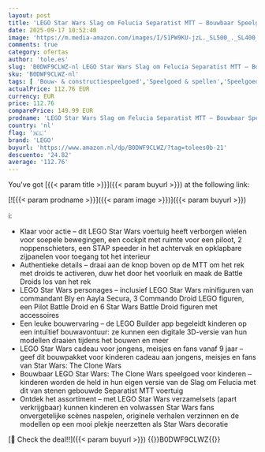 ```yaml
---
layout: post
title: 'LEGO Star Wars Slag om Felucia Separatist MTT – Bouwbaar Speelgoed voor Kinderen met Speeder  2 Minifiguren en 10 Droid Figuren – Cadeau voor Jongens vanaf 9 Jaar en Fans van The Clone Wars – 75435'
date: 2025-09-17 10:52:40
image: 'https://m.media-amazon.com/images/I/51PW9KU-jzL._SL500_._SL400_.jpg'
comments: true
category: ofertas
author: 'tole.es'
slug: 'B0DWF9CLWZ-nl LEGO Star Wars Slag om Felucia Separatist MTT – Bouwbaar...'
sku: 'B0DWF9CLWZ-nl'
tags: [ 'Bouw- & constructiespeelgoed','Speelgoed & spellen','Speelgoedbouwsets','lego','🇳🇱', ]
actualPrice: 112.76 EUR
currency: EUR
price: 112.76
comparePrice: 149.99 EUR
prodname: 'LEGO Star Wars Slag om Felucia Separatist MTT – Bouwbaar Speelgoed voor Kinderen met Speeder  2 Minifiguren en 10 Droid Figuren – Cadeau voor Jongens vanaf 9 Jaar en Fans van The Clone Wars – 75435'
country: 'nl'
flag: '🇳🇱'
brand: 'LEGO'
buyurl: 'https://www.amazon.nl/dp/B0DWF9CLWZ/?tag=tolees0b-21'
descuento: '24.82'
average: '112.76'
---
```


You've got [{{< param title >}}]({{< param buyurl >}}) at the following link:

[![{{< param prodname >}}]({{< param image >}})]({{< param buyurl >}})

ℹ️:

- Klaar voor actie – dit LEGO Star Wars voertuig heeft verborgen wielen voor soepele bewegingen, een cockpit met ruimte voor een piloot, 2 noppenschieters, een STAP speeder in het achtervak en opklapbare zijpanelen voor toegang tot het interieur
- Authentieke details – draai aan de knop boven op de MTT om het rek met droids te activeren, duw het door het voorluik en maak de Battle Droids los van het rek
- LEGO Star Wars personages – inclusief LEGO Star Wars minifiguren van commandant Bly en Aayla Secura, 3 Commando Droid LEGO figuren, een Pilot Battle Droid en 6 Star Wars Battle Droid figuren met accessoires
- Een leuke bouwervaring – de LEGO Builder app begeleidt kinderen op een intuïtief bouwavontuur: ze kunnen een digitale 3D-versie van hun modellen draaien tijdens het bouwen en meer
- LEGO Star Wars cadeau voor jongens, meisjes en fans vanaf 9 jaar – geef dit bouwpakket voor kinderen cadeau aan jongens, meisjes en fans van Star Wars: The Clone Wars
- Bouwbaar LEGO Star Wars: The Clone Wars speelgoed voor kinderen – kinderen worden de held in hun eigen versie van de Slag om Felucia met dit van stenen gebouwde Separatist MTT voertuig
- Ontdek het assortiment – met LEGO Star Wars verzamelsets (apart verkrijgbaar) kunnen kinderen en volwassen Star Wars fans onvergetelijke scènes naspelen, originele verhalen verzinnen en de modellen op een mooi plekje neerzetten als Star Wars decoratie

[🛒 Check the deal!!]({{< param buyurl >}})
{{<world>}}B0DWF9CLWZ{{</world>}}

